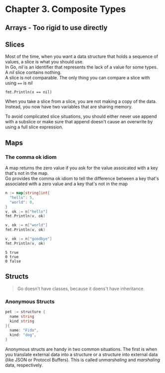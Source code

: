# Chapter 3. Composite Types

## Arrays - Too rigid to use directly

## Slices

Most of the time, when you want a data structure that holds a sequence of values, a slice is what you should use.  
In Go, *nil* is an identifier that represents the lack of a value for some types.  
A *nil* slice contains nothing.  
A slice is not comparable. The only thing you can compare a slice with using `==` is *nil*

`fmt.Println(x == nil)`

When you take a slice from a slice, you are not making a copy of the data. Instead, you now have two variables that are sharing memory.

To avoid complicated slice situations, you should either never use append with a subslice or make sure that append doesn't cause an overwrite 
by using a full slice expression.  

## Maps

### The comma ok idiom

A map returns the zero value if you ask for the value assoicated with a key that's not in the map.  
Go provides the comma ok idiom to tell the difference between a key that's associated with a zero value and a key that's not in the map

```go
n := map[string]int{
  "hello": 5,
  "world": 0,
}
v, ok := n["hello"]
fmt.Println(v, ok)

v, ok := n["world"]
fmt.Println(v, ok)

v, ok := n["goodbye"]
fmt.Println(v, ok)
```

```
5 true
0 true
0 false
```

## Structs

> Go doesn't have classes, because it doens't have inheritance.

### Anonymous Structs

```go
pet := structure {
  name string
  kind string
}{
  name: "Fido",
  kind: "dog",
}
```

Anonymous structs are handy in two common situations. The first is when you translate external data into a structure or a structure into external data
(like JSON or Protocol Buffers). This is called *unmarshaling* and *marshaling* data, respectively.

